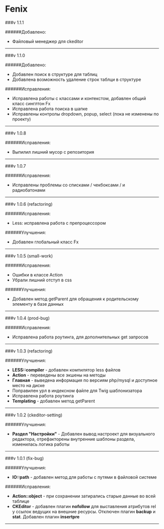 Fenix
=====


###v 1.1.1

######Добавлено:
* Файловый менеджер для ckeditor

---


###v 1.1.0

######Добавлено:
* Добавлен поиск в структуре для таблиц
* Добавлена возможность удаление строк таблци в структуре

######Исправления:
* Исправлена работы с классами и контекстом, добавлен общий класс синглтон Fx
* Исправлена работа поиска в шапке
* Исправлены контролы dropdown, popup, select (пока не изменены по проекту)

---

###v 1.0.8

######Исправления:
* Выпилил лишний мусор с репозитория

---

###v 1.0.7

######Исправления:
* Исправлены проблемы со списками / чекбоксами / и радиобатонами

---

###v 1.0.6 (refactoring)

######Исправления:
* Less: исправлена работа с препроцессором

######Улучшения:
* Добавлен глобальный класс Fx

---

###v 1.0.5 (small-work)

######Исправления:
* Ошибки в классе Action
* Убрали лишний отступ в css

######Улучшения:
* Добавлен метод getParent для обращения к родительскому элементу в базе данных


---

###v 1.0.4 (prod-bug)

######Исправления:
* Исправлена работа роутинга, для дополнительных get запросов


---


###v 1.0.3 (refactoring)

######Улучшения:
* **LESS::compiler** - добавлен компилятор less файлов
* **Action** - переведены все экшены на методы
* **Главная** - выведена информация по версиям php/mysql и доступное место на диске
* Поправилен урл в индексном файле для Twig шаблонизатора
* Исправлена работа роутинга
* **Templating** - добавлен метод getParent


---


###v 1.0.2 (ckeditor-setting)

######Улучшения:
* **Раздел "Настройки"** - Добавлен вывод настроект для визуального редактора, отрефакторены внутренние шаблоны раздела, изменилась логика работы


---


###v 1.0.1 (fix-bug)

######Улучшения:
* **IO::path** - добавлен метод для работы с путями в файловой системе

######Исправления:
* **Action::object** - при сохранении затирались старые данные во всей таблице
* **CKEditor** - добавлен плагин **nofollow** для выставления атрибутов rel у ссылок ведущих на внешние ресурсы. Отключен плагин **backup** и **stat**. Добавлен плагин **insertpre**


---

